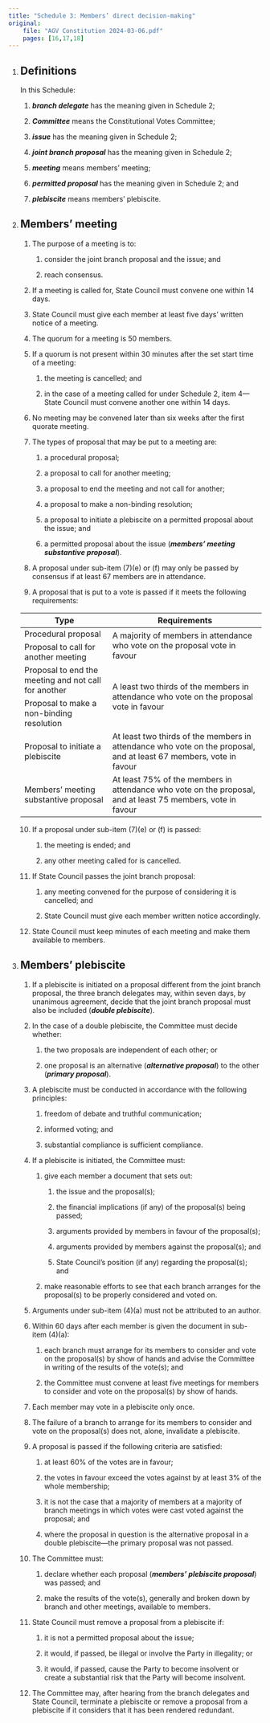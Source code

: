 ```yaml
---
title: "Schedule 3: Members’ direct decision-making"
original:
    file: "AGV Constitution 2024-03-06.pdf"
    pages: [16,17,18]
---
```


 
1. ## Definitions

    In this Schedule:

    1.  ***branch delegate*** has the meaning given in Schedule 2;

    2.  ***Committee*** means the Constitutional Votes Committee;

    3.  ***issue*** has the meaning given in Schedule 2;

    4.  ***joint branch proposal*** has the meaning given in Schedule 2;

    5.  ***meeting*** means members’ meeting;

    6.  ***permitted proposal*** has the meaning given in Schedule 2; and

    7.  ***plebiscite*** means members’ plebiscite.



2. ## Members’ meeting

    1.  The purpose of a meeting is to:

        <subclause-letters>

        1.  consider the joint branch proposal and the issue; and

        2.  reach consensus.

        </subclause-letters>

    2.  <ClauseAnnotation days /> If a meeting is called for, State Council must convene one
        within 14 days.

    3.  <ClauseAnnotation days /> State Council must give each member at least five days’ written
        notice of a meeting.

    4.  The quorum for a meeting is 50 members.

    5.  If a quorum is not present within 30 minutes after the set start
        time of a meeting:

        <subclause-letters>

        1.  the meeting is cancelled; and

        2.  <ClauseAnnotation days /> in the case of a meeting called for under Schedule 2,
            item 4—State Council must convene another one within 14
            days.

        </subclause-letters>

    6.  No meeting may be convened later than six weeks after the first
        quorate meeting.

    7.  The types of proposal that may be put to a meeting are:

        <subclause-letters>

        1.  a procedural proposal;

        2.  a proposal to call for another meeting;

        3.  a proposal to end the meeting and not call for another;

        4.  a proposal to make a non-binding resolution;

        5.  a proposal to initiate a plebiscite on a permitted proposal
            about the issue; and

        6.  a permitted proposal about the issue (***members’ meeting
            substantive proposal***).

        </subclause-letters>

    8.  A proposal under sub-item (7)(e) or (f) may only be passed by
        consensus if at least 67 members are in attendance.

    9.  A proposal that is put to a vote is passed if it meets the
        following requirements:

    <table>
    <colgroup>
    <col style={{width: "50%"}} />
    <col style={{width: "49%"}} />
    </colgroup>
    <thead>
    <tr className="header">
    <th><strong>Type</strong></th>
    <th><strong>Requirements</strong></th>
    </tr>
    </thead>
    <tbody>
    <tr className="odd">
    <td>Procedural proposal</td>
    <td rowSpan="2">A majority of members in attendance who vote on the proposal vote in favour</td>
    </tr>
    <tr className="even">
    <td>Proposal to call for another meeting</td>
    </tr>
    <tr className="odd">
    <td>Proposal to end the meeting and not call for another</td>
    <td rowSpan="2">A least two thirds of the members in attendance who vote on the proposal vote in favour</td>
    </tr>
    <tr className="even">
    <td>Proposal to make a non-binding resolution</td>
    </tr>
    <tr className="odd">
    <td>Proposal to initiate a plebiscite</td>
    <td>At least two thirds of the members in attendance who vote on the proposal, and at least 67 members, vote in favour</td>
    </tr>
    <tr className="even">
    <td>Members’ meeting substantive proposal</td>
    <td>At least 75% of the members in attendance who vote on the proposal, and at least 75 members, vote in favour</td>
    </tr>
    </tbody>
    </table>

    10. If a proposal under sub-item (7)(e) or (f) is passed:
        
        1. the meeting is ended; and

        2. any other meeting called for is cancelled.

    11. If State Council passes the joint branch proposal:

        1.  any meeting convened for the purpose of considering it is
            cancelled; and

        2.  State Council must give each member written notice accordingly.

    12. State Council must keep minutes of each meeting and make them
    available to members.


3. ## Members’ plebiscite

    1.  <ClauseAnnotation days /> If a plebiscite is initiated on a proposal different from the
        joint branch proposal, the three branch delegates may, within
        seven days, by unanimous agreement, decide that the joint branch
        proposal must also be included (***double plebiscite***).

    2.  In the case of a double plebiscite, the Committee must decide
        whether:

        <subclause-letters>

        1.  the two proposals are independent of each other; or

        2.  one proposal is an alternative (***alternative proposal***)
            to the other (***primary proposal***).

        </subclause-letters>

    3.  A plebiscite must be conducted in accordance with the following
        principles:

        <subclause-letters>

        1.  freedom of debate and truthful communication;

        2.  informed voting; and

        3.  substantial compliance is sufficient compliance.

        </subclause-letters>

    4.  If a plebiscite is initiated, the Committee must:

        <subclause-letters>

        1.  give each member a document that sets out:

            1.  the issue and the proposal(s);

            2.  the financial implications (if any) of the proposal(s)
                being passed;

            3.  arguments provided by members in favour of the
                proposal(s);

            4.  arguments provided by members against the proposal(s);
                and

            5.  State Council’s position (if any) regarding the
                proposal(s); and

        2.  make reasonable efforts to see that each branch arranges for
            the proposal(s) to be properly considered and voted on.

        </subclause-letters>

    5.  Arguments under sub-item (4)(a) must not be attributed to an
        author.

    6.  <ClauseAnnotation days /> Within 60 days after each member is given the document in
        sub-item (4)(a):

        <subclause-letters>

        1.  each branch must arrange for its members to consider and
            vote on the proposal(s) by show of hands and advise the
            Committee in writing of the results of the vote(s); and

        2.  the Committee must convene at least five meetings for
            members to consider and vote on the proposal(s) by show of
            hands.

        </subclause-letters>

    7.  Each member may vote in a plebiscite only once.

    8.  The failure of a branch to arrange for its members to consider
        and vote on the proposal(s) does not, alone, invalidate a
        plebiscite.

    9.  A proposal is passed if the following criteria are satisfied:

        <subclause-letters>

        1.  at least 60% of the votes are in favour;

        2.  the votes in favour exceed the votes against by at least 3%
            of the whole membership;

        3.  it is not the case that a majority of members at a majority
            of branch meetings in which votes were cast voted against
            the proposal; and

        4.  where the proposal in question is the alternative proposal
            in a double plebiscite—the primary proposal was not passed.

        </subclause-letters>

    10. The Committee must:

        <subclause-letters>

        1.  declare whether each proposal (***members’ plebiscite
            proposal***) was passed; and

        2.  make the results of the vote(s), generally and broken down
            by branch and other meetings, available to members.

        </subclause-letters>

    11. <ClauseAnnotation nodelegate /> State Council must remove a proposal from a plebiscite if:

        <subclause-letters>

        1.  it is not a permitted proposal about the issue;

        2.  it would, if passed, be illegal or involve the Party in
            illegality; or

        3.  it would, if passed, cause the Party to become insolvent or
            create a substantial risk that the Party will become
            insolvent.

        </subclause-letters>

    12. The Committee may, after hearing from the branch delegates and
        State Council, terminate a plebiscite or remove a proposal from
        a plebiscite if it considers that it has been rendered
        redundant.


